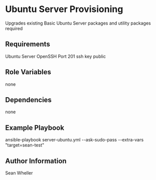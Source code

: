 Ubuntu Server Provisioning
========

Upgrades existing Basic Ubuntu Server packages and utility packages required

Requirements
------------

Ubuntu Server
OpenSSH Port 201
ssh key public

Role Variables
--------------

none

Dependencies
------------

none

Example Playbook
-------------------------

ansible-playbook server-ubuntu.yml --ask-sudo-pass --extra-vars "target=sean-test"

Author Information
------------------

Sean Wheller
